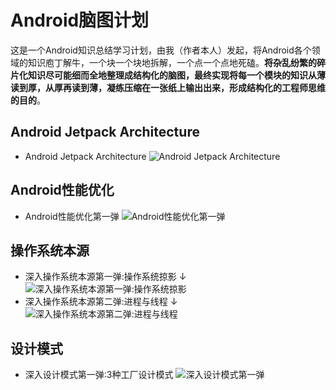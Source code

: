 # Android脑图计划
这是一个Android知识总结学习计划，由我（作者本人）发起，将Android各个领域的知识庖丁解牛，一个块一个块地拆解，一个点一个点地死磕。**将杂乱纷繁的碎片化知识尽可能细而全地整理成结构化的脑图，最终实现将每一个模块的知识从薄读到厚，从厚再读到薄，凝练压缩在一张纸上输出出来，形成结构化的工程师思维的目的**。

## Android Jetpack Architecture

- Android Jetpack Architecture
![Android Jetpack Architecture](https://s2.ax1x.com/2019/03/29/ABnC9A.png)

## Android性能优化

- Android性能优化第一弹
![Android性能优化第一弹](https://s2.ax1x.com/2019/03/29/ABK1TU.png)

## 操作系统本源

- 深入操作系统本源第一弹:操作系统掠影 ↓
![深入操作系统本源第一弹:操作系统掠影](https://s2.ax1x.com/2019/04/01/ArjdsA.png)
- 深入操作系统本源第二弹:进程与线程 ↓
![深入操作系统本源第二弹:进程与线程](https://ws4.sinaimg.cn/large/006tNc79ly1g24tcyxnw6j31ax0u04jm.jpg)

## 设计模式

- 深入设计模式第一弹:3种工厂设计模式
![深入设计模式第一弹](https://s2.ax1x.com/2019/04/08/A4uHMt.png)
